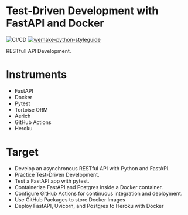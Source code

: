 # Test-Driven Development with FastAPI and Docker
![CI/CD](https://github.com/kutuzov13/fastapi/actions/workflows/main.yml/badge.svg?branch=master)
[![wemake-python-styleguide](https://img.shields.io/badge/style-wemake-000000.svg)](https://github.com/wemake-services/wemake-python-styleguide)

RESTfull API Development.

# Instruments

- FastAPI
- Docker
- Pytest
- Tortoise ORM
- Aerich
- GitHub Actions
- Heroku


# Target
 - Develop an asynchronous RESTful API with Python and FastAPI.
 - Practice Test-Driven Development.
 - Test a FastAPI app with pytest.
 - Containerize FastAPI and Postgres inside a Docker container.
 - Configure GitHub Actions for continuous integration and deployment.
 - Use GitHub Packages to store Docker Images
 - Deploy FastAPI, Uvicorn, and Postgres to Heroku with Docker